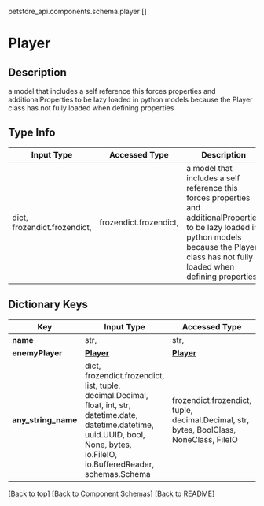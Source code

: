petstore_api.components.schema.player
[]

# Player

## Description
a model that includes a self reference this forces properties and additionalProperties to be lazy loaded in python models because the Player class has not fully loaded when defining properties

## Type Info
Input Type | Accessed Type | Description | Notes
------------ | ------------- | ------------- | -------------
dict, frozendict.frozendict,  | frozendict.frozendict,  | a model that includes a self reference this forces properties and additionalProperties to be lazy loaded in python models because the Player class has not fully loaded when defining properties |

## Dictionary Keys
Key | Input Type | Accessed Type | Description | Notes
------------ | ------------- | ------------- | ------------- | -------------
**name** | str,  | str,  |  | [optional]
**enemyPlayer** | [**Player**](#Player) | [**Player**](#Player) |  | [optional]
**any_string_name** | dict, frozendict.frozendict, list, tuple, decimal.Decimal, float, int, str, datetime.date, datetime.datetime, uuid.UUID, bool, None, bytes, io.FileIO, io.BufferedReader, schemas.Schema | frozendict.frozendict, tuple, decimal.Decimal, str, bytes, BoolClass, NoneClass, FileIO | any string name can be used but the value must be the correct type | [optional]

[[Back to top]](#top) [[Back to Component Schemas]](../../../README.md#Component-Schemas) [[Back to README]](../../../README.md)
